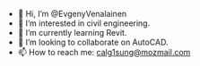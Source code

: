 - 👋 Hi, I’m @EvgenyVenalainen
- 👀 I’m interested in civil engineering.
- 🌱 I’m currently learning Revit.
- 💞️ I’m looking to collaborate on AutoCAD.
- 📫 How to reach me: calg1sung@mozmail.com

<!---
EvgenyVenalainen/EvgenyVenalainen is a ✨ special ✨ repository because its `README.md` (this file) appears on your GitHub profile.
You can click the Preview link to take a look at your changes.
--->
